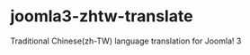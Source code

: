 joomla3-zhtw-translate
======================

Traditional Chinese(zh-TW) language translation for Joomla! 3

